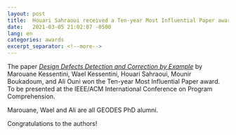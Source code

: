 ```yaml
---
layout: post
title:  Houari Sahraoui received a Ten-year Most Influential Paper award
date:   2021-03-05 21:02:07 -0500
lang: en
categories: awards
excerpt_separator: <!--more-->
---
```


The paper [_Design Defects Detection and Correction by Example_](https://ieeexplore.ieee.org/document/5970166) by Marouane Kessentini, Wael Kessentini, Houari Sahraoui, Mounir Boukadoum, and Ali Ouni won the Ten-year Most Influential Paper award. To be presented at the IEEE/ACM International Conference on Program Comprehension.

Marouane, Wael and Ali are all GEODES PhD alumni.

Congratulations to the authors!
